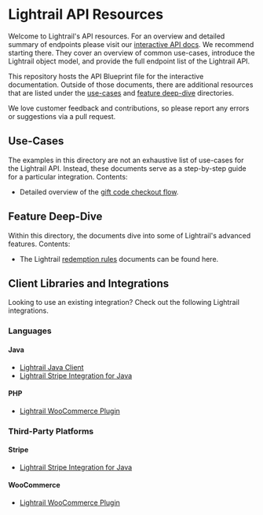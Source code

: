 # Lightrail API Resources

Welcome to Lightrail's API resources. For an overview and detailed summary of endpoints please visit our [interactive API docs](https://www.lightrail.com/docs). We recommend starting there.
They cover an overview of common use-cases, introduce the Lightrail object model, and provide the full endpoint list of the Lightrail API.
  
This repository hosts the API Blueprint file for the interactive documentation. Outside of those documents, there are additional resources that are listed under the [use-cases](/use-cases/readme.md) and [feature deep-dive](/feature-deep-dive/readme.md) directories.
  
We love customer feedback and contributions, so please report any errors or suggestions via a pull request.

## Use-Cases
The examples in this directory are not an exhaustive list of use-cases for the Lightrail API. 
Instead, these documents serve as a step-by-step guide for a particular integration. Contents:
- Detailed overview of the [gift code checkout flow](/use-cases/giftcode-checkout.md).
    
## Feature Deep-Dive
Within this directory, the documents dive into some of Lightrail's advanced features. Contents: 
- The Lightrail [redemption rules](/feature-deep-dive/RedemptionRules.md) documents can be found here. 


## Client Libraries and Integrations
Looking to use an existing integration? Check out the following Lightrail integrations.

### Languages

#### Java

- [Lightrail Java Client](https://github.com/Giftbit/lightrail-client-java)
- [Lightrail Stripe Integration for Java](https://github.com/Giftbit/lightrail-stripe-java)

#### PHP

- [Lightrail WooCommerce Plugin](https://wordpress.org/plugins/lightrail-for-woocommerce/)

### Third-Party Platforms

#### Stripe

- [Lightrail Stripe Integration for Java](https://github.com/Giftbit/lightrail-stripe-java)

#### WooCommerce

- [Lightrail WooCommerce Plugin](https://wordpress.org/plugins/lightrail-for-woocommerce/)
